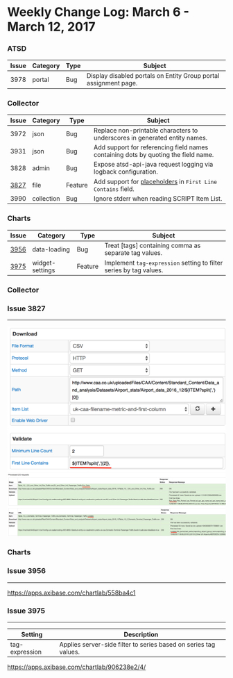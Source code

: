 Weekly Change Log: March 6 - March 12, 2017
==================================================

### ATSD

| Issue| Category    | Type    | Subject                                                                              |
|------|-------------|---------|--------------------------------------------------------------------------------------|
| 3978 | portal | Bug | Display disabled portals on Entity Group portal assignment page. |

### Collector

| Issue| Category    | Type    | Subject                                                                              |
|------|-------------|---------|--------------------------------------------------------------------------------------|
| 3972 | json | Bug | Replace non-printable characters to underscores in generated entity names. |
| 3931 | json | Bug | Add support for referencing field names containing dots by quoting the field name. |
| 3828 | admin | Bug | Expose atsd-api-java request logging via logback configuration. |
| [3827](#issue-3827) | file | Feature | Add support for [placeholders](https://github.com/axibase/axibase-collector/blob/master/jobs/placeholders.md#overview) in `First Line Contains` field. |
| 3990 | collection | Bug | Ignore stderr when reading SCRIPT Item List. |

### Charts

| Issue| Category    | Type    | Subject                                                                              |
|------|-------------|---------|--------------------------------------------------------------------------------------|
| [3956](#issue-3956) | data-loading | Bug | Treat [tags] containing comma as separate tag values. |
| [3975](#issue-3975) | widget-settings | Feature | Implement `tag-expression` setting to filter series by tag values. |

### Collector

### Issue 3827
--------------

![](Images/Figure1.png)
![](Images/Figure2.png)

### Charts

### Issue 3956
--------------

https://apps.axibase.com/chartlab/558ba4c1

### Issue 3975
--------------

| Setting | Description |
|---------|-------------|
| tag-expression | Applies server-side filter to series based on series tag values. |

https://apps.axibase.com/chartlab/906238e2/4/
